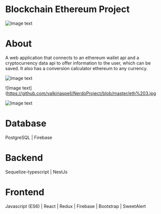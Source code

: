 # Blockchain Ethereum Project

![Image text](https://github.com/valkiriaspell/NerdoProject/blob/master/1.png)


# About

A web application that connects to an ethereum wallet api and a cryptocurrency data api to offer information to the user, which can be saved. 
It also has a conversion calculator ethereum to any currency.

![Image text](https://github.com/valkiriaspell/NerdoProject/blob/master/eth2.png)

![Image text](https://github.com/valkiriaspell/NerdoProject/blob/master/eth%203.jpg

![Image text](https://github.com/valkiriaspell/NerdoProject/blob/master/eth4.png)


# Database
PostgreSQL | Firebase

# Backend
Sequelize-typescript | NestJs

# Frontend
Javascript (ES6) | React | Redux | Firebase | Bootstrap | SweetAlert 
